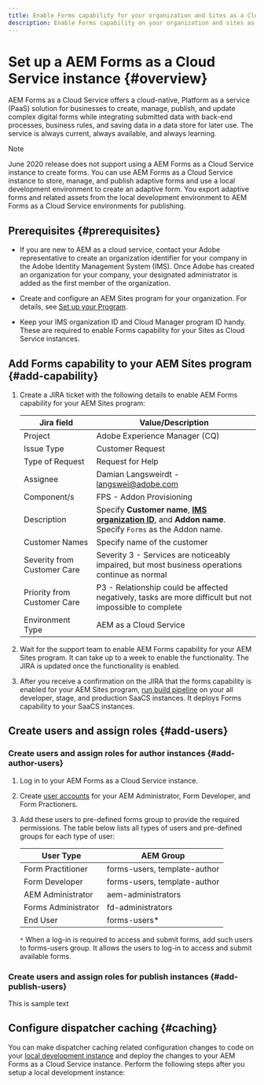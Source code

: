 ```yaml
---
title: Enable Forms capability for your organization and Sites as a Cloud Service instances 
description: Enable Forms capability on your organization and sites as a Cloud Service instance
---
```


# Set up a AEM Forms as a Cloud Service instance {#overview}

AEM Forms as a Cloud Service offers a cloud-native, Platform as a service (PaaS) solution for businesses to create, manage, publish, and update complex digital forms while integrating submitted data with back-end processes, business rules, and saving data in a data store for later use. The service is always current, always available, and always learning. 

>[!NOTE]
>
> June 2020 release does not support using a AEM Forms as a Cloud Service instance to create forms. You can use AEM Forms as a Cloud Service instance to store, manage, and publish adaptive forms and use a local development environment to create an adaptive form. You export adaptive forms and related assets from the local development environment to AEM Forms as a Cloud Service environments for publishing.


## Prerequisites {#prerequisites}

* If you are new to AEM as a cloud service, contact your Adobe representative to create an organization identifier for your company in the Adobe Identity Management System (IMS). Once Adobe has created an organization for your company, your designated administrator is added as the first member of the organization.

* Create and configure an AEM Sites program for your organization. For details, see [Set up your Program](https://docs.adobe.com/content/help/en/experience-manager-cloud-manager/using/getting-started/setting-up-program.html).

* Keep your IMS organization ID and Cloud Manager program ID handy. These are required to enable Forms capability for your Sites as Cloud Service instances.


## Add Forms capability to your AEM Sites program {#add-capability}

1. Create a JIRA ticket with the following details to enable AEM Forms capability for your AEM Sites program:

    | Jira field  | Value/Description  |
    |---|---|
    | Project | Adobe Experience Manager (CQ) |
    | Issue Type | Customer Request|
    | Type of Request | Request for Help |
    | Assignee | Damian Langsweirdt - langswei@adobe.com|
    | Component/s | FPS - Addon Provisioning |
    | Description  | Specify **Customer name**, **[IMS organization ID](https://docs.adobe.com/content/help/en/core-services/interface/manage-users-and-products/organizations.html#concept_EA8AEE5B02)**, and **Addon name**. Specify `Forms` as the Addon name.|
    | Customer Names | Specify name of the customer|
    | Severity from Customer Care | Severity 3 - Services are noticeably impaired, but most business operations continue as normal|
    | Priority from Customer Care | P3 - Relationship could be affected negatively, tasks are more difficult but not impossible to complete |
    | Environment Type | AEM as a Cloud Service |

1. Wait for the support team to enable AEM Forms capability for your AEM Sites program. It can take up to a week to enable the functionality. The JIRA is updated once the functionality is enabled. 

1. After you receive a confirmation on the JIRA that the forms capability is enabled for your AEM Sites program, [run build pipeline](https://docs.adobe.com/content/help/en/experience-manager-cloud-manager/using/how-to-use/deploying-code.html) on your all developer, stage, and production SaaCS instances. It deploys Forms capability to your SaaCS instances.

## Create users and assign roles {#add-users}

### Create users and assign roles for author instances {#add-author-users}

1. Log in to your AEM Forms as a Cloud Service instance.  
1. Create [user accounts](https://docs.adobe.com/content/help/en/experience-manager-65/forms/administrator-help/setup-organize-users/adding-configuring-users.html) for your AEM Administrator, Form Developer, and Form Practioners.
1. Add these users to pre-defined forms group to provide the required permissions. The table below lists all types of users and pre-defined groups for each type of user:
  
    | User Type | AEM Group |
    |---|---|
    | Form Practitioner  | forms-users, template-author  |
    | Form Developer | forms-users, template-author |
    | AEM Administrator | aem-administrators|
    |Forms Administrator| fd-administrators |
    | End User| forms-users*  |

    `*` When a log-in is required to access and submit forms, add such users to  forms-users group. It allows the users to log-in to access and submit available forms.

### Create users and assign roles for publish instances {#add-publish-users}

This is sample text

## Configure dispatcher caching {#caching}

You can make dispatcher caching related configuration changes to code on your [local development instance](setup-local-development-environment.md) and deploy the changes to your AEM Forms as a Cloud Service instance. Perform the following steps after you setup a local development instance:

